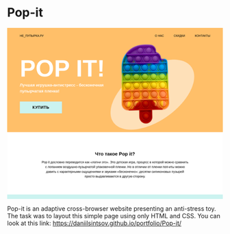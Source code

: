 # Pop-it

<div style="max-height: 400px; overflow: auto">
    <img src="../assets/НЕ_ПУПЫРКА.РУ.png">
</div>

Pop-it is an adaptive cross-browser website presenting an anti-stress toy. The task was to layout this simple page using
only HTML and CSS. You can look at this link: https://daniilsintsov.github.io/portfolio/Pop-it/
